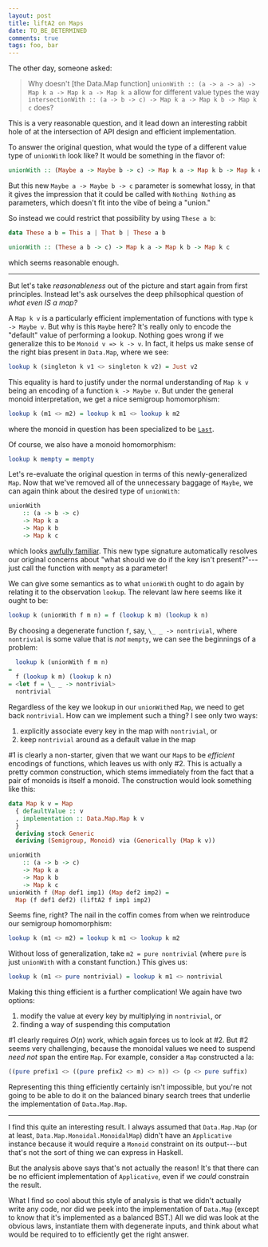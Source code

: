 ```yaml
---
layout: post
title: liftA2 on Maps
date: TO_BE_DETERMINED
comments: true
tags: foo, bar
---
```


The other day, someone asked:

> Why doesn't [the Data.Map function] `unionWith :: (a -> a -> a) -> Map k a ->
> Map k a -> Map k a` allow for different value types the way `intersectionWith
> :: (a -> b -> c) -> Map k a -> Map k b -> Map k c` does?

This is a very reasonable question, and it lead down an interesting rabbit hole
of at the intersection of API design and efficient implementation.

To answer the original question, what would the type of a different value type
of `unionWith` look like? It would be something in the flavor of:

```haskell
unionWith :: (Maybe a -> Maybe b -> c) -> Map k a -> Map k b -> Map k c
```

But this new `Maybe a -> Maybe b -> c` parameter is somewhat lossy, in that it
gives the impression that it could be called with `Nothing Nothing` as
parameters, which doesn't fit into the vibe of being a "union."

So instead we could restrict that possibility by using `These a b`:

```haskell
data These a b = This a | That b | These a b

unionWith :: (These a b -> c) -> Map k a -> Map k b -> Map k c
```

which seems reasonable enough.

---

But let's take *reasonableness* out of the picture and start again from first
principles. Instead let's ask ourselves the deep philsophical question of *what
even IS a map?*

A `Map k v` is a particularly efficient implementation of functions with type `k
-> Maybe v`. But why is this `Maybe` here? It's really only to encode the
"default" value of performing a lookup. Nothing goes wrong if we generalize this
to be `Monoid v => k -> v`. In fact, it helps us make sense of the right bias
present in `Data.Map`, where we see:

```haskell
lookup k (singleton k v1 <> singleton k v2) = Just v2
```

This equality is hard to justify under the normal understanding of `Map k v`
being an encoding of a function `k -> Maybe v`. But under the general monoid
interpretation, we get a nice semigroup homomorphism:

```haskell
lookup k (m1 <> m2) = lookup k m1 <> lookup k m2
```

where the monoid in question has been specialized to be
[`Last`](https://hackage.haskell.org/package/base-4.21.0.0/docs/Data-Monoid.html#t:Last).

Of course, we also have a monoid homomorphism:

```haskell
lookup k mempty = mempty
```

Let's re-evaluate the original question in terms of this newly-generalized
`Map`. Now that we've removed all of the unnecessary baggage of `Maybe`, we can
again think about the desired type of `unionWith`:

```haskell
unionWith
    :: (a -> b -> c)
    -> Map k a
    -> Map k b
    -> Map k c
```

which looks [awfully
familiar](https://hackage.haskell.org/package/base-4.21.0.0/docs/Prelude.html#v:liftA2).
This new type signature automatically resolves our original concerns about "what
should we do if the key isn't present?"---just call the function with `mempty`
as a parameter!

We can give some semantics as to what `unionWith` ought to do again by relating
it to the observation `lookup`. The relevant law here seems like it ought to be:

```haskell
lookup k (unionWith f m n) = f (lookup k m) (lookup k n)
```

By choosing a degenerate function `f`, say, `\_ _ -> nontrivial`, where
`nontrivial` is some value that is *not* `mempty`, we can see the beginnings of
a problem:

```haskell
  lookup k (unionWith f m n)
=
  f (lookup k m) (lookup k n)
= <let f = \_ _ -> nontrivial>
  nontrivial
```

Regardless of the key we lookup in our `unionWith`ed `Map`, we need to get back
`nontrivial`. How can we implement such a thing? I see only two ways:

1. explicitly associate every key in the map with `nontrivial`, or
2. keep `nontrivial` around as a default value in the map

#1 is clearly a non-starter, given that we want our `Map`s to be *efficient*
encodings of functions, which leaves us with only #2. This is actually a pretty
common construction, which stems immediately from the fact that a pair of
monoids is itself a monoid. The construction would look something like this:

```haskell
data Map k v = Map
  { defaultValue :: v
  , implementation :: Data.Map.Map k v
  }
  deriving stock Generic
  deriving (Semigroup, Monoid) via (Generically (Map k v))

unionWith
    :: (a -> b -> c)
    -> Map k a
    -> Map k b
    -> Map k c
unionWith f (Map def1 imp1) (Map def2 imp2) =
  Map (f def1 def2) (liftA2 f imp1 imp2)
```

Seems fine, right? The nail in the coffin comes from when we reintroduce our
semigroup homomorphism:

```haskell
lookup k (m1 <> m2) = lookup k m1 <> lookup k m2
```

Without loss of generalization, take `m2 = pure nontrivial` (where `pure` is
just `unionWith` with a constant function.) This gives us:

```haskell
lookup k (m1 <> pure nontrivial) = lookup k m1 <> nontrivial
```

Making this thing efficient is a further complication! We again have two
options:

1. modify the value at every key by multiplying in `nontrivial`, or
2. finding a way of suspending this computation

#1 clearly requires $O(n)$ work, which again forces us to look at #2. But #2
seems very challenging, because the monoidal values we need to suspend _need
not_ span the entire `Map`. For example, consider a `Map` constructed a la:

```haskell
((pure prefix1 <> ((pure prefix2 <> m) <> n)) <> (p <> pure suffix)
```

Representing this thing efficiently certainly isn't impossible, but you're not
going to be able to do it on the balanced binary search trees that underlie the
implementation of `Data.Map.Map`.

---

I find this quite an interesting result. I always assumed that `Data.Map.Map`
(or at least, `Data.Map.Monoidal.MonoidalMap`) didn't have an `Applicative`
instance because it would require a `Monoid` constraint on its output---but
that's not the sort of thing we can express in Haskell.

But the analysis above says that's not actually the reason! It's that there can
be no efficient implementation of `Applicative`, even if we *could* constrain
the result.

What I find so cool about this style of analysis is that we didn't actually write
any code, nor did we peek into the implementation of `Data.Map` (except to know
that it's implemented as a balanced BST.) All we did was look at the obvious
laws, instantiate them with degenerate inputs, and think about what would be
required to to efficiently get the right answer.

